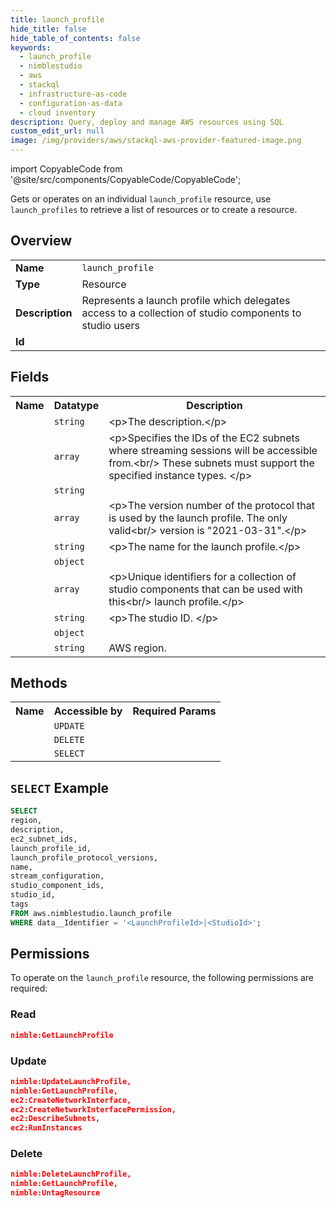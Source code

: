 ```yaml
---
title: launch_profile
hide_title: false
hide_table_of_contents: false
keywords:
  - launch_profile
  - nimblestudio
  - aws
  - stackql
  - infrastructure-as-code
  - configuration-as-data
  - cloud inventory
description: Query, deploy and manage AWS resources using SQL
custom_edit_url: null
image: /img/providers/aws/stackql-aws-provider-featured-image.png
---
```


import CopyableCode from '@site/src/components/CopyableCode/CopyableCode';

Gets or operates on an individual <code>launch_profile</code> resource, use <code>launch_profiles</code> to retrieve a list of resources or to create a resource.

## Overview
<table><tbody>
<tr><td><b>Name</b></td><td><code>launch_profile</code></td></tr>
<tr><td><b>Type</b></td><td>Resource</td></tr>
<tr><td><b>Description</b></td><td>Represents a launch profile which delegates access to a collection of studio components to studio users</td></tr>
<tr><td><b>Id</b></td><td><CopyableCode code="aws.nimblestudio.launch_profile" /></td></tr>
</tbody></table>

## Fields
<table><tbody>
<tr><th>Name</th><th>Datatype</th><th>Description</th></tr>
<tr><td><CopyableCode code="description" /></td><td><code>string</code></td><td>&lt;p&gt;The description.&lt;&#x2F;p&gt;</td></tr>
<tr><td><CopyableCode code="ec2_subnet_ids" /></td><td><code>array</code></td><td>&lt;p&gt;Specifies the IDs of the EC2 subnets where streaming sessions will be accessible from.&lt;br&#x2F;&gt;            These subnets must support the specified instance types. &lt;&#x2F;p&gt;</td></tr>
<tr><td><CopyableCode code="launch_profile_id" /></td><td><code>string</code></td><td></td></tr>
<tr><td><CopyableCode code="launch_profile_protocol_versions" /></td><td><code>array</code></td><td>&lt;p&gt;The version number of the protocol that is used by the launch profile. The only valid&lt;br&#x2F;&gt;            version is "2021-03-31".&lt;&#x2F;p&gt;</td></tr>
<tr><td><CopyableCode code="name" /></td><td><code>string</code></td><td>&lt;p&gt;The name for the launch profile.&lt;&#x2F;p&gt;</td></tr>
<tr><td><CopyableCode code="stream_configuration" /></td><td><code>object</code></td><td></td></tr>
<tr><td><CopyableCode code="studio_component_ids" /></td><td><code>array</code></td><td>&lt;p&gt;Unique identifiers for a collection of studio components that can be used with this&lt;br&#x2F;&gt;            launch profile.&lt;&#x2F;p&gt;</td></tr>
<tr><td><CopyableCode code="studio_id" /></td><td><code>string</code></td><td>&lt;p&gt;The studio ID. &lt;&#x2F;p&gt;</td></tr>
<tr><td><CopyableCode code="tags" /></td><td><code>object</code></td><td></td></tr>
<tr><td><CopyableCode code="region" /></td><td><code>string</code></td><td>AWS region.</td></tr>

</tbody></table>

## Methods

<table><tbody>
  <tr>
    <th>Name</th>
    <th>Accessible by</th>
    <th>Required Params</th>
  </tr>
  <tr>
    <td><CopyableCode code="update_resource" /></td>
    <td><code>UPDATE</code></td>
    <td><CopyableCode code="data__Identifier, data__PatchDocument, region" /></td>
  </tr>
  <tr>
    <td><CopyableCode code="delete_resource" /></td>
    <td><code>DELETE</code></td>
    <td><CopyableCode code="data__Identifier, region" /></td>
  </tr>
  <tr>
    <td><CopyableCode code="get_resource" /></td>
    <td><code>SELECT</code></td>
    <td><CopyableCode code="data__Identifier, region" /></td>
  </tr>
</tbody></table>

## `SELECT` Example
```sql
SELECT
region,
description,
ec2_subnet_ids,
launch_profile_id,
launch_profile_protocol_versions,
name,
stream_configuration,
studio_component_ids,
studio_id,
tags
FROM aws.nimblestudio.launch_profile
WHERE data__Identifier = '<LaunchProfileId>|<StudioId>';
```

## Permissions

To operate on the <code>launch_profile</code> resource, the following permissions are required:

### Read
```json
nimble:GetLaunchProfile
```

### Update
```json
nimble:UpdateLaunchProfile,
nimble:GetLaunchProfile,
ec2:CreateNetworkInterface,
ec2:CreateNetworkInterfacePermission,
ec2:DescribeSubnets,
ec2:RunInstances
```

### Delete
```json
nimble:DeleteLaunchProfile,
nimble:GetLaunchProfile,
nimble:UntagResource
```

